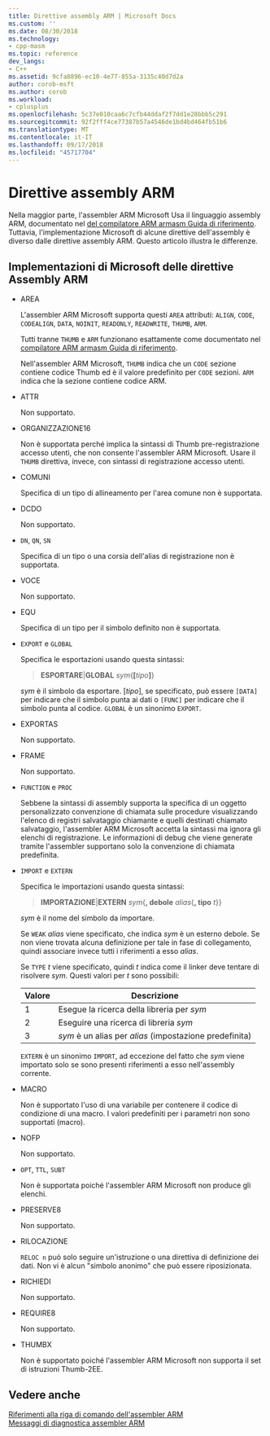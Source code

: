 ```yaml
---
title: Direttive assembly ARM | Microsoft Docs
ms.custom: ''
ms.date: 08/30/2018
ms.technology:
- cpp-masm
ms.topic: reference
dev_langs:
- C++
ms.assetid: 9cfa8896-ec10-4e77-855a-3135c40d7d2a
author: corob-msft
ms.author: corob
ms.workload:
- cplusplus
ms.openlocfilehash: 5c37e010caa6c7cfb44ddaf2f7dd1e28bbb5c291
ms.sourcegitcommit: 92f2fff4ce77387b57a4546de1bd4bd464fb51b6
ms.translationtype: MT
ms.contentlocale: it-IT
ms.lasthandoff: 09/17/2018
ms.locfileid: "45717704"
---
```

# <a name="arm-assembler-directives"></a>Direttive assembly ARM

Nella maggior parte, l'assembler ARM Microsoft Usa il linguaggio assembly ARM, documentato nel [del compilatore ARM armasm Guida di riferimento](http://infocenter.arm.com/help/topic/com.arm.doc.dui0802b/index.html). Tuttavia, l'implementazione Microsoft di alcune direttive dell'assembly è diverso dalle direttive assembly ARM. Questo articolo illustra le differenze.

## <a name="microsoft-implementations-of-arm-assembly-directives"></a>Implementazioni di Microsoft delle direttive Assembly ARM

- AREA

   L'assembler ARM Microsoft supporta questi `AREA` attributi: `ALIGN`, `CODE`, `CODEALIGN`, `DATA`, `NOINIT`, `READONLY`, `READWRITE`, `THUMB`, `ARM`.

   Tutti tranne `THUMB` e `ARM` funzionano esattamente come documentato nel [compilatore ARM armasm Guida di riferimento](http://infocenter.arm.com/help/topic/com.arm.doc.dui0802b/index.html).

   Nell'assembler ARM Microsoft, `THUMB` indica che un `CODE` sezione contiene codice Thumb ed è il valore predefinito per `CODE` sezioni.  `ARM` indica che la sezione contiene codice ARM.

- ATTR

   Non supportato.

- ORGANIZZAZIONE16

   Non è supportata perché implica la sintassi di Thumb pre-registrazione accesso utenti, che non consente l'assembler ARM Microsoft.  Usare il `THUMB` direttiva, invece, con sintassi di registrazione accesso utenti.

- COMUNI

   Specifica di un tipo di allineamento per l'area comune non è supportata.

- DCDO

   Non supportato.

- `DN`, `QN`, `SN`

   Specifica di un tipo o una corsia dell'alias di registrazione non è supportata.

- VOCE

   Non supportato.

- EQU

   Specifica di un tipo per il simbolo definito non è supportata.

- `EXPORT` e `GLOBAL`

   Specifica le esportazioni usando questa sintassi:

   > **ESPORTARE**|**GLOBAL** <em>sym</em>{**[**<em>tipo</em>**]**}

   *sym* è il simbolo da esportare.  [*tipo*], se specificato, può essere `[DATA]` per indicare che il simbolo punta ai dati o `[FUNC]` per indicare che il simbolo punta al codice. `GLOBAL` è un sinonimo `EXPORT`.

- EXPORTAS

   Non supportato.

- FRAME

   Non supportato.

- `FUNCTION` e `PROC`

   Sebbene la sintassi di assembly supporta la specifica di un oggetto personalizzato convenzione di chiamata sulle procedure visualizzando l'elenco di registri salvataggio chiamante e quelli destinati chiamato salvataggio, l'assembler ARM Microsoft accetta la sintassi ma ignora gli elenchi di registrazione.  Le informazioni di debug che viene generate tramite l'assembler supportano solo la convenzione di chiamata predefinita.

- `IMPORT` e `EXTERN`

   Specifica le importazioni usando questa sintassi:

   > **IMPORTAZIONE**|**EXTERN** *sym*{**, debole** *alias*{**, tipo** *t*}}

   *sym* è il nome del simbolo da importare.

   Se `WEAK` *alias* viene specificato, che indica *sym* è un esterno debole. Se non viene trovata alcuna definizione per tale in fase di collegamento, quindi associare invece tutti i riferimenti a esso *alias*.

   Se `TYPE` *t* viene specificato, quindi *t* indica come il linker deve tentare di risolvere *sym*.  Questi valori per *t* sono possibili:

   |Valore|Descrizione|
   |-|-|
   |1|Esegue la ricerca della libreria per *sym*|
   |2|Eseguire una ricerca di libreria *sym*|
   |3|*sym* è un alias per *alias* (impostazione predefinita)|

   `EXTERN` è un sinonimo `IMPORT`, ad eccezione del fatto che *sym* viene importato solo se sono presenti riferimenti a esso nell'assembly corrente.

- MACRO

   Non è supportato l'uso di una variabile per contenere il codice di condizione di una macro. I valori predefiniti per i parametri non sono supportati (macro).

- NOFP

   Non supportato.

- `OPT`, `TTL`, `SUBT`

   Non è supportata poiché l'assembler ARM Microsoft non produce gli elenchi.

- PRESERVE8

   Non supportato.

- RILOCAZIONE

   `RELOC n` può solo seguire un'istruzione o una direttiva di definizione dei dati. Non vi è alcun "simbolo anonimo" che può essere riposizionata.

- RICHIEDI

   Non supportato.

- REQUIRE8

   Non supportato.

- THUMBX

   Non è supportato poiché l'assembler ARM Microsoft non supporta il set di istruzioni Thumb-2EE.

## <a name="see-also"></a>Vedere anche

[Riferimenti alla riga di comando dell'assembler ARM](../../assembler/arm/arm-assembler-command-line-reference.md)<br/>
[Messaggi di diagnostica assembler ARM](../../assembler/arm/arm-assembler-diagnostic-messages.md)<br/>
